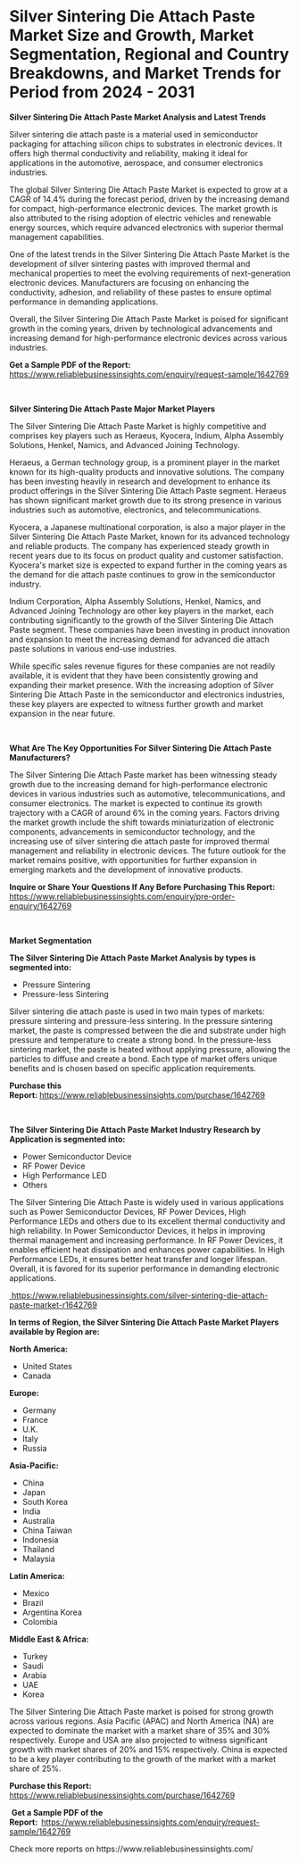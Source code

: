 <p><h1>Silver Sintering Die Attach Paste Market Size and Growth, Market Segmentation, Regional and Country Breakdowns, and Market Trends for Period from 2024 -  2031</h1></p><p><strong>Silver Sintering Die Attach Paste Market Analysis and Latest Trends</strong></p>
<p><p>Silver sintering die attach paste is a material used in semiconductor packaging for attaching silicon chips to substrates in electronic devices. It offers high thermal conductivity and reliability, making it ideal for applications in the automotive, aerospace, and consumer electronics industries.</p><p>The global Silver Sintering Die Attach Paste Market is expected to grow at a CAGR of 14.4% during the forecast period, driven by the increasing demand for compact, high-performance electronic devices. The market growth is also attributed to the rising adoption of electric vehicles and renewable energy sources, which require advanced electronics with superior thermal management capabilities.</p><p>One of the latest trends in the Silver Sintering Die Attach Paste Market is the development of silver sintering pastes with improved thermal and mechanical properties to meet the evolving requirements of next-generation electronic devices. Manufacturers are focusing on enhancing the conductivity, adhesion, and reliability of these pastes to ensure optimal performance in demanding applications.</p><p>Overall, the Silver Sintering Die Attach Paste Market is poised for significant growth in the coming years, driven by technological advancements and increasing demand for high-performance electronic devices across various industries.</p></p>
<p><strong>Get a Sample PDF of the Report:&nbsp;</strong> <a href="https://www.reliablebusinessinsights.com/enquiry/request-sample/1642769">https://www.reliablebusinessinsights.com/enquiry/request-sample/1642769</a></p>
<p>&nbsp;</p>
<p><strong>Silver Sintering Die Attach Paste Major Market Players</strong></p>
<p><p>The Silver Sintering Die Attach Paste Market is highly competitive and comprises key players such as Heraeus, Kyocera, Indium, Alpha Assembly Solutions, Henkel, Namics, and Advanced Joining Technology. </p><p>Heraeus, a German technology group, is a prominent player in the market known for its high-quality products and innovative solutions. The company has been investing heavily in research and development to enhance its product offerings in the Silver Sintering Die Attach Paste segment. Heraeus has shown significant market growth due to its strong presence in various industries such as automotive, electronics, and telecommunications.</p><p>Kyocera, a Japanese multinational corporation, is also a major player in the Silver Sintering Die Attach Paste Market, known for its advanced technology and reliable products. The company has experienced steady growth in recent years due to its focus on product quality and customer satisfaction. Kyocera's market size is expected to expand further in the coming years as the demand for die attach paste continues to grow in the semiconductor industry.</p><p>Indium Corporation, Alpha Assembly Solutions, Henkel, Namics, and Advanced Joining Technology are other key players in the market, each contributing significantly to the growth of the Silver Sintering Die Attach Paste segment. These companies have been investing in product innovation and expansion to meet the increasing demand for advanced die attach paste solutions in various end-use industries.</p><p>While specific sales revenue figures for these companies are not readily available, it is evident that they have been consistently growing and expanding their market presence. With the increasing adoption of Silver Sintering Die Attach Paste in the semiconductor and electronics industries, these key players are expected to witness further growth and market expansion in the near future.</p></p>
<p>&nbsp;</p>
<p><strong>What Are The Key Opportunities For Silver Sintering Die Attach Paste Manufacturers?</strong></p>
<p><p>The Silver Sintering Die Attach Paste market has been witnessing steady growth due to the increasing demand for high-performance electronic devices in various industries such as automotive, telecommunications, and consumer electronics. The market is expected to continue its growth trajectory with a CAGR of around 6% in the coming years. Factors driving the market growth include the shift towards miniaturization of electronic components, advancements in semiconductor technology, and the increasing use of silver sintering die attach paste for improved thermal management and reliability in electronic devices. The future outlook for the market remains positive, with opportunities for further expansion in emerging markets and the development of innovative products.</p></p>
<p><strong>Inquire or Share Your Questions If Any Before Purchasing This Report:</strong> <a href="https://www.reliablebusinessinsights.com/enquiry/pre-order-enquiry/1642769">https://www.reliablebusinessinsights.com/enquiry/pre-order-enquiry/1642769</a></p>
<p>&nbsp;</p>
<p><strong>Market Segmentation</strong></p>
<p><strong>The Silver Sintering Die Attach Paste Market Analysis by types is segmented into:</strong></p>
<p><ul><li>Pressure Sintering</li><li>Pressure-less Sintering</li></ul></p>
<p><p>Silver sintering die attach paste is used in two main types of markets: pressure sintering and pressure-less sintering. In the pressure sintering market, the paste is compressed between the die and substrate under high pressure and temperature to create a strong bond. In the pressure-less sintering market, the paste is heated without applying pressure, allowing the particles to diffuse and create a bond. Each type of market offers unique benefits and is chosen based on specific application requirements.</p></p>
<p><strong>Purchase this Report:&nbsp;</strong><a href="https://www.reliablebusinessinsights.com/purchase/1642769">https://www.reliablebusinessinsights.com/purchase/1642769</a></p>
<p>&nbsp;</p>
<p><strong>The Silver Sintering Die Attach Paste Market Industry Research by Application is segmented into:</strong></p>
<p><ul><li>Power Semiconductor Device</li><li>RF Power Device</li><li>High Performance LED</li><li>Others</li></ul></p>
<p><p>The Silver Sintering Die Attach Paste is widely used in various applications such as Power Semiconductor Devices, RF Power Devices, High Performance LEDs and others due to its excellent thermal conductivity and high reliability. In Power Semiconductor Devices, it helps in improving thermal management and increasing performance. In RF Power Devices, it enables efficient heat dissipation and enhances power capabilities. In High Performance LEDs, it ensures better heat transfer and longer lifespan. Overall, it is favored for its superior performance in demanding electronic applications.</p></p>
<p><a href="https://www.reliablebusinessinsights.com/silver-sintering-die-attach-paste-market-r1642769">&nbsp;https://www.reliablebusinessinsights.com/silver-sintering-die-attach-paste-market-r1642769</a></p>
<p><strong>In terms of Region, the Silver Sintering Die Attach Paste Market Players available by Region are:</strong></p>
<p>
    <p> <strong> North America: </strong>
        <ul>
            <li>United States</li>
            <li>Canada</li>
        </ul>
        </p> 
    <p> <strong> Europe: </strong>
        <ul>
            <li>Germany</li>
            <li>France</li>
            <li>U.K.</li>
            <li>Italy</li>
            <li>Russia</li>
        </ul>
        </p> 
    <p> <strong> Asia-Pacific: </strong>
        <ul>
            <li>China</li>
            <li>Japan</li>
            <li>South Korea</li>
            <li>India</li>
            <li>Australia</li>
            <li>China Taiwan</li>
            <li>Indonesia</li>
            <li>Thailand</li>
            <li>Malaysia</li>
        </ul>
        </p> 
    <p> <strong> Latin America: </strong>
        <ul>
            <li>Mexico</li>
            <li>Brazil</li>
            <li>Argentina Korea</li>
            <li>Colombia</li>
        </ul>
        </p> 
    <p> <strong> Middle East & Africa: </strong>
        <ul>
            <li>Turkey</li>
            <li>Saudi</li>
            <li>Arabia</li>
            <li>UAE</li>
            <li>Korea</li>
        </ul>
    </p>
    </p>
<p><p>The Silver Sintering Die Attach Paste market is poised for strong growth across various regions. Asia Pacific (APAC) and North America (NA) are expected to dominate the market with a market share of 35% and 30% respectively. Europe and USA are also projected to witness significant growth with market shares of 20% and 15% respectively. China is expected to be a key player contributing to the growth of the market with a market share of 25%.</p></p>
<p><strong>Purchase this Report: </strong><a href="https://www.reliablebusinessinsights.com/purchase/1642769">https://www.reliablebusinessinsights.com/purchase/1642769</a></p>
<p>&nbsp;<strong>Get a Sample PDF of the Report:&nbsp;&nbsp;</strong><a href="https://www.reliablebusinessinsights.com/enquiry/request-sample/1642769">https://www.reliablebusinessinsights.com/enquiry/request-sample/1642769</a></p>
<p><strong></strong></p>
<p>Check more reports on https://www.reliablebusinessinsights.com/</p>